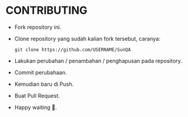 # CONTRIBUTING

- Fork repository ini.
- Clone repository yang sudah kalian fork tersebut, caranya:

    ```
    git clone https://github.com/USERNAME/SunQA
    ```
- Lakukan perubahan / penambahan / penghapusan pada repository.
- Commit perubahaan.
- Kemudian baru di Push.
- Buat Pull Request.
- Happy waiting :dancer:.
